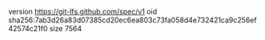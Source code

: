 version https://git-lfs.github.com/spec/v1
oid sha256:7ab3d26a83d07385cd20ec6ea803c73fa058d4e732421ca9c256ef42574c21f0
size 7564
